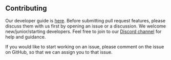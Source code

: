 ## Contributing

Our developer guide is [here](TESTING.md). Before submitting pull request features, please discuss them with us first by opening an issue or a discussion.
We welcome new/junior/starting developers. Feel free to join to our [Discord channel](https://discord.gg/metalbear) for help and guidance.

If you would like to start working on an issue, please comment on the issue on GitHub, so that we can assign you to that
issue.
